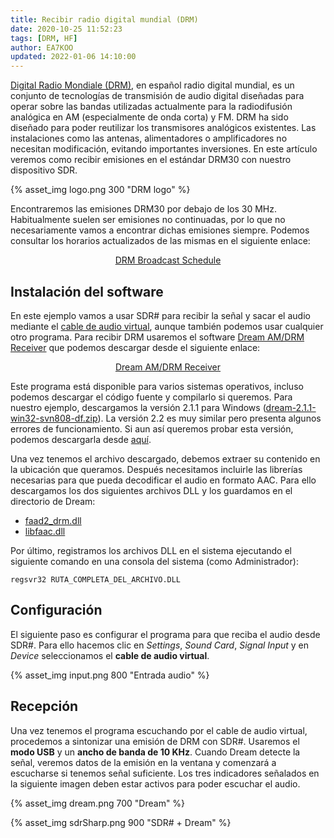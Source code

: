```yaml
---
title: Recibir radio digital mundial (DRM)
date: 2020-10-25 11:52:23
tags: [DRM, HF]
author: EA7KOO
updated: 2022-01-06 14:10:00
---
```


[Digital Radio Mondiale (DRM)](https://www.drm.org/), en español radio digital mundial, es un conjunto de tecnologías de transmisión de audio digital diseñadas para operar sobre las bandas utilizadas actualmente para la radiodifusión analógica en AM (especialmente de onda corta) y FM.
DRM ha sido diseñado para poder reutilizar los transmisores analógicos existentes. Las instalaciones como las antenas, alimentadores o amplificadores no necesitan modificación, evitando importantes inversiones.
En este artículo veremos como recibir emisiones en el estándar DRM30 con nuestro dispositivo SDR.

<!-- more -->

{% asset_img logo.png 300 "DRM logo" %}

Encontraremos las emisiones DRM30 por debajo de los 30 MHz. Habitualmente suelen ser emisiones no continuadas, por lo que no necesariamente vamos a encontrar dichas emisiones siempre. Podemos consultar los horarios actualizados de las mismas en el siguiente enlace:

[<center>DRM Broadcast Schedule</center>](https://www.drm.org/what-can-i-hear/broadcast-schedule-2/)


## Instalación del software

En este ejemplo vamos a usar SDR# para recibir la señal y sacar el audio mediante el [cable de audio virtual](/instalacion-virtual-cable-audio/), aunque también podemos usar cualquier otro programa. Para recibir DRM usaremos el software [Dream AM/DRM Receiver](https://sourceforge.net/projects/drm/) que podemos descargar desde el siguiente enlace:

[<center>Dream AM/DRM Receiver</center>](https://sourceforge.net/projects/drm/files/dream/2.1.1/)

Este programa está disponible para varios sistemas operativos, incluso podemos descargar el código fuente y compilarlo si queremos.
Para nuestro ejemplo, descargamos la versión 2.1.1 para Windows ([dream-2.1.1-win32-svn808-df.zip](https://sourceforge.net/projects/drm/files/dream/2.1.1/dream-2.1.1-win32-svn808-df.zip/download)). La versión 2.2 es muy similar pero presenta algunos errores de funcionamiento. Si aun así queremos probar esta versión, podemos descargarla desde [aquí](https://www.reddit.com/r/RTLSDR/comments/grp6m2/dream_v221_for_windows_with_xheaac_support/).

Una vez tenemos el archivo descargado, debemos extraer su contenido en la ubicación que queramos.
Después necesitamos incluirle las librerías necesarias para que pueda decodificar el audio en formato AAC. Para ello descargamos los dos siguientes archivos DLL y los guardamos en el directorio de Dream:

- [faad2_drm.dll](faad2_drm.dll)
- [libfaac.dll](libfaac.dll)

Por último, registramos los archivos DLL en el sistema ejecutando el siguiente comando en una consola del sistema (como Administrador):

```
regsvr32 RUTA_COMPLETA_DEL_ARCHIVO.DLL
```

## Configuración

El siguiente paso es configurar el programa para que reciba el audio desde SDR#. Para ello hacemos clic en _Settings_, _Sound Card_, _Signal Input_ y en _Device_ seleccionamos el **cable de audio virtual**.

{% asset_img input.png 800 "Entrada audio" %}


## Recepción

Una vez tenemos el programa escuchando por el cable de audio virtual, procedemos a sintonizar una emisión de DRM con SDR#. Usaremos el **modo USB** y un **ancho de banda de 10 KHz**.
Cuando Dream detecte la señal, veremos datos de la emisión en la ventana y comenzará a escucharse si tenemos señal suficiente. Los tres indicadores señalados en la siguiente imagen deben estar activos para poder escuchar el audio.

{% asset_img dream.png 700 "Dream" %}


{% asset_img sdrSharp.png 900 "SDR# + Dream" %}
